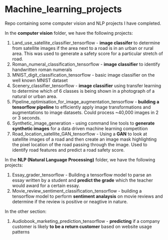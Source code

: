 # Machine_learning_projects
Repo containing some computer vision and NLP projects I have completed.

In the **computer vision** folder, we have the following projects:

1. Land_use_satellite_classifier_tensorflow - **image classifer** to determine from satellite images if the area next to a road is in an urban or rural area. This was used to generate a safety score for a particular stretch of road.                
2. Roman_numeral_classification_tensorflow - **image classifier** to identify handwritten roman numerals
3. MNIST_digit_classification_tensorflow - basic image classifier on the well known MNIST dataset                
4. Scenery_classifier_tensorflow - **image classifier** using transfer learning to determine which of 6 classes is being shown in a photograph of a natural or urban area. 
5. Pipeline_optimisation_for_image_augmentation_tensorflow - **building a tensorflow pipeline** to efficiently apply image transformations and augmentations to image datasets. Could process ~40,000 images in 2 or 3 seconds.
6. Synthetic_image_generation - using command line tools to **generate synthetic images** for a data driven machine learning competition
7. Road_location_satellite_GAN_tensorflow - Using a **GAN** to look at satellite images of a road and then create an image mask highlighting the pixel location of the road passing through the image. Used to identify road features and predict a road safety score. 

In the **NLP (Natural Language Processing)** folder, we have the following projects:

1.  Essay_grader_tensorflow - Building a tensorflow model to parse an essay written by a student and **predict the grade** which the teacher would award for a certain essay.
2.  Movie_review_sentiment_classification_tensorflow - building a tensorflow model to perform **sentiment analaysis** on movie reviews and determine if the review is positive or neagtive in nature. 

In the other section:

1. Audiobook_marketing_prediction_tensorflow - **predicting** if a company customer is likely **to be a return customer** based on website usage patterns

